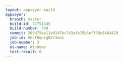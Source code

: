 ```yaml
---
layout: appveyor-build
appveyor:
  branch: master
  build-id: 37751345
  build-number: 340
  commit: 209d75ea11e01d7bc7d3afb78b5eff58c84b3428
  job-id: 5kcf8qurg82r3uos
  job-number: 3
  os-name: Windows
  test-result: 0
---
```

